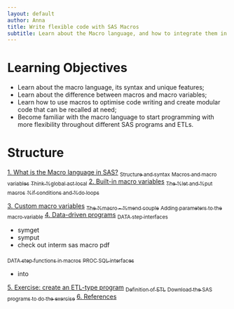 ```yaml
--- 
layout: default
author: Anna
title: Write flexible code with SAS Macros
subtitle: Learn about the Macro language, and how to integrate them in your program to write flexible and modular code.
--- 
```



# Learning Objectives 

* Learn about the macro language, its syntax and unique features;
* Learn about the difference between macros and macro variables;
* Learn how to use macros to optimise code writing and create modular code that can be recalled at need;
* Become familiar with the macro language to start programming with more flexibility throughout different SAS programs and ETLs.

# Structure

<a href="#sect1">1. What is the Macro language in SAS?</a>
<a href="#subsect1"><sub>Structure and syntax</sub></a>
<a href="#subsect2"><sub>Macros and macro variables</sub></a>
<a href="#subsect3"><sub>Think %global act local</sub></a>
<a href="#sect2">2. Built-in macro variables</a>
<a href="#subsect4"><sub>The %let and %put macros</sub></a>
<a href="#subsect5"><sub>%if conditions and %do loops</sub></a>

<a href="#sect3">3. Custom macro variables</a>
<a href="#subsect6"><sub>The %macro - %mend couple</sub></a>
<a href="#subsect7"><sub>Adding parameters to the macro variable</sub></a>
<a href="#sect4">4. Data-driven programs</a>
<a href="#subsect8"><sub>DATA step interfaces</sub></a>

* symget
* symput
* check out interm sas macro pdf 

<a href="#subsect9"><sub>DATA step functions in macros</sub></a>
<a href="#subsec10"><sub>PROC SQL interfaces</sub></a>

* into

<a href="#sect5">5. Exercise: create an ETL-type program</a>
<a href="#subsect11"><sub>Definition of ETL</sub></a>
<a href="#subsect12"><sub>Download the SAS programs to do the exercise</sub></a>
<a href="#sect6">6. References</a>


